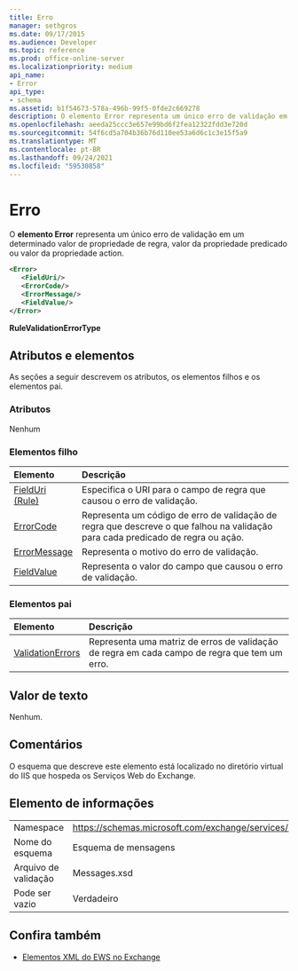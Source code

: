 ```yaml
---
title: Erro
manager: sethgros
ms.date: 09/17/2015
ms.audience: Developer
ms.topic: reference
ms.prod: office-online-server
ms.localizationpriority: medium
api_name:
- Error
api_type:
- schema
ms.assetid: b1f54673-578a-496b-99f5-0fde2c669278
description: O elemento Error representa um único erro de validação em um determinado valor de propriedade de regra, valor da propriedade predicado ou valor da propriedade action.
ms.openlocfilehash: aeeda25ccc3e657e99bd6f2fea12322fdd3e720d
ms.sourcegitcommit: 54f6cd5a704b36b76d110ee53a6d6c1c3e15f5a9
ms.translationtype: MT
ms.contentlocale: pt-BR
ms.lasthandoff: 09/24/2021
ms.locfileid: "59530858"
---
```

# <a name="error"></a>Erro

O **elemento Error** representa um único erro de validação em um determinado valor de propriedade de regra, valor da propriedade predicado ou valor da propriedade action. 
  
```XML
<Error>
   <FieldUri/>
   <ErrorCode/>
   <ErrorMessage/>
   <FieldValue/>
</Error>
```

 **RuleValidationErrorType**
## <a name="attributes-and-elements"></a>Atributos e elementos

As seções a seguir descrevem os atributos, os elementos filhos e os elementos pai.
  
### <a name="attributes"></a>Atributos

Nenhum
  
### <a name="child-elements"></a>Elementos filho

|**Elemento**|**Descrição**|
|:-----|:-----|
|[FieldUri (Rule)](fielduri-rule.md) <br/> |Especifica o URI para o campo de regra que causou o erro de validação.  <br/> |
|[ErrorCode](errorcode.md) <br/> |Representa um código de erro de validação de regra que descreve o que falhou na validação para cada predicado de regra ou ação.  <br/> |
|[ErrorMessage](errormessage.md) <br/> |Representa o motivo do erro de validação.  <br/> |
|[FieldValue](fieldvalue.md) <br/> |Representa o valor do campo que causou o erro de validação.  <br/> |
   
### <a name="parent-elements"></a>Elementos pai

|**Elemento**|**Descrição**|
|:-----|:-----|
|[ValidationErrors](validationerrors.md) <br/> |Representa uma matriz de erros de validação de regra em cada campo de regra que tem um erro.  <br/> |
   
## <a name="text-value"></a>Valor de texto

Nenhum.
  
## <a name="remarks"></a>Comentários

O esquema que descreve este elemento está localizado no diretório virtual do IIS que hospeda os Serviços Web do Exchange.
  
## <a name="element-information"></a>Elemento de informações

|||
|:-----|:-----|
|Namespace  <br/> |https://schemas.microsoft.com/exchange/services/2006/messages  <br/> |
|Nome do esquema  <br/> |Esquema de mensagens  <br/> |
|Arquivo de validação  <br/> |Messages.xsd  <br/> |
|Pode ser vazio  <br/> |Verdadeiro  <br/> |
   
## <a name="see-also"></a>Confira também



- [Elementos XML do EWS no Exchange](ews-xml-elements-in-exchange.md)


